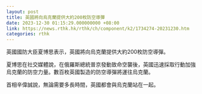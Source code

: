 ```yaml
---
layout: post
title: 英國將向烏克蘭提供大約200枚防空導彈
date: 2023-12-30 01:15:29.000000000 +08:00
link: https://news.rthk.hk/rthk/ch/component/k2/1734274-20231230.htm
categories: rthk
---
```


英國國防大臣夏博思表示，英國將向烏克蘭提供大約200枚防空導彈。

夏博思在社交媒體說，在俄羅斯總統普京發動致命空襲後，英國迅速採取行動加強烏克蘭的防空力量。數百枚英國製造的防空導彈將運往烏克蘭。

首相辛偉誠說，無論需要多長時間，英國都會與烏克蘭站在一起。
